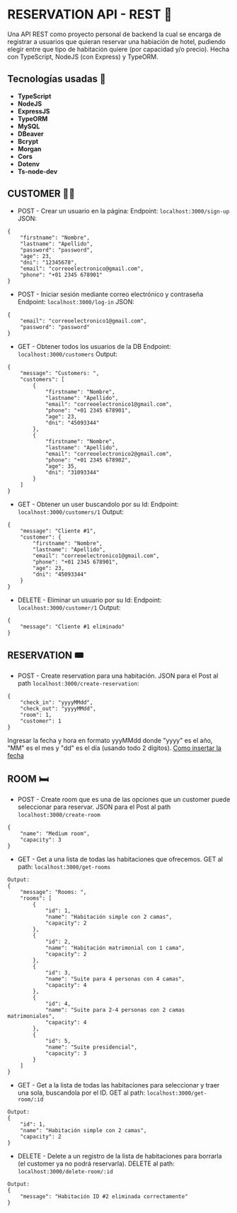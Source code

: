 # RESERVATION API - REST 🤖
Una API REST como proyecto personal de backend la cual se encarga de registrar a usuarios que quieran reservar una habiación de hotel, pudiendo elegir entre que tipo de habitación quiere (por capacidad y/o precio).
Hecha con TypeScript, NodeJS (con Express) y TypeORM.

## Tecnologías usadas 🔧
- **TypeScript**
- **NodeJS**
- **ExpressJS**
- **TypeORM**
- **MySQL**
- **DBeaver**
- **Bcrypt**
- **Morgan**
- **Cors**
- **Dotenv**
- **Ts-node-dev**

## CUSTOMER 🧍🏻
- POST - Crear un usuario en la página:
Endpoint: ```localhost:3000/sign-up```
JSON: 
```
{
    "firstname": "Nombre",
    "lastname": "Apellido",
    "password": "password",
    "age": 23,
    "dni": "12345678",
    "email": "correoelectronico@gmail.com",
    "phone": "+01 2345 678901"
}
```

- POST - Iniciar sesión mediante correo electrónico y contraseña
Endpoint: ```localhost:3000/log-in```
JSON: 
```
{
    "email": "correoelectronico1@gmail.com",
    "password": "password"
}
```

- GET - Obtener todos los usuarios de la DB
Endpoint: ```localhost:3000/customers```
Output: 
```
{
    "message": "Customers: ",
    "customers": [
        {
            "firstname": "Nombre",
            "lastname": "Apellido",
            "email": "correoelectronico1@gmail.com",
            "phone": "+01 2345 678901",
            "age": 23,
            "dni": "45093344"
        },
        {
            "firstname": "Nombre",
            "lastname": "Apellido",
            "email": "correoelectronico2@gmail.com",
            "phone": "+01 2345 678902",
            "age": 35,
            "dni": "31093344"
        }
    ]
}
```

- GET - Obtener un user buscandolo por su Id:
Endpoint: ```localhost:3000/customers/1```
Output: 
```
{
    "message": "Cliente #1",
    "customer": {
        "firstname": "Nombre",
        "lastname": "Apellido",
        "email": "correoelectronico1@gmail.com",
        "phone": "+01 2345 678901",
        "age": 23,
        "dni": "45093344"
    }
}
```

- DELETE - Eliminar un usuario por su Id:
Endpoint: ```localhost:3000/customer/1```
Output: 
```
{
    "message": "Cliente #1 eliminado"
}
```

## RESERVATION 🎟️
- POST - Create reservation para una habitación. JSON para el Post al path ```localhost:3000/create-reservation```:
```
{
    "check_in": "yyyyMMdd",
    "check_out": "yyyyMMdd",
    "room": 1,
    "customer": 1
}
```
Ingresar la fecha y hora en formato yyyMMdd donde "yyyy" es el año, "MM" es el mes y "dd" es el día (usando todo 2 dígitos). [Como insertar la fecha](https://desarrolladores.me/2017/07/sql-server-forma-correcta-de-escribir-la-fecha/#:~:text=La%20manera%20correcta%20de%20escribir,momento%20de%20escribir%20la%20fecha.)

## ROOM 🛏️
- POST - Create room que es una de las opciones que un customer puede seleccionar para reservar. JSON para el Post al path ```localhost:3000/create-room```
```
{
    "name": "Medium room",
    "capacity": 3
}
```

- GET - Get a una lista de todas las habitaciones que ofrecemos. GET al path: ```localhost:3000/get-rooms```
```
Output:
{
    "message": "Rooms: ",
    "rooms": [
        {
            "id": 1,
            "name": "Habitación simple con 2 camas",
            "capacity": 2
        },
        {
            "id": 2,
            "name": "Habitación matrimonial con 1 cama",
            "capacity": 2
        },
        {
            "id": 3,
            "name": "Suite para 4 personas con 4 camas",
            "capacity": 4
        },
        {
            "id": 4,
            "name": "Suite para 2-4 personas con 2 camas matrimoniales",
            "capacity": 4
        },
        {
            "id": 5,
            "name": "Suite presidencial",
            "capacity": 3
        }
    ]
}
```

- GET - Get a la lista de todas las habitaciones para seleccionar y traer una sola, buscandola por el ID. GET al path: ```localhost:3000/get-room/:id```
```
Output:
{
    "id": 1,
    "name": "Habitación simple con 2 camas",
    "capacity": 2
}
```

- DELETE - Delete a un registro de la lista de habitaciones para borrarla (el customer ya no podrá reservarla). DELETE al path: ```localhost:3000/delete-room/:id```
```
Output: 
{
    "message": "Habitación ID #2 eliminada correctamente"
}
```
